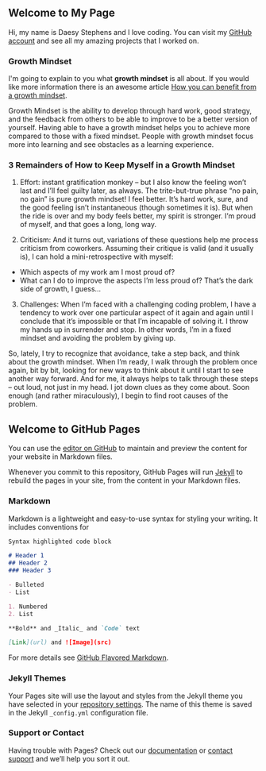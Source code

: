 ## Welcome to My Page

Hi, my name is Daesy Stephens and I love coding. You can visit my [GitHub account](https://github.com/daesy13) and see all my amazing projects that I worked on. 

### Growth Mindset

I'm going to explain to you what **growth mindset** is all about. If you would like more information there is an awesome article [How you can benefit from a growth mindset](https://www.atlassian.com/blog/inside-atlassian/growth-mindset).

Growth Mindset is the ability to develop through hard work, good strategy, and the feedback from others to be able to improve to be a better version of yourself. Having able to have a growth mindset helps you to achieve more compared to those with a fixed mindset. People with growth mindset focus more into learning and see obstacles as a learning experience. 

### 3 Remainders of How to Keep Myself in a Growth Mindset

1. Effort: instant gratification monkey – but I also know the feeling won’t last and I’ll feel guilty later, as always. The trite-but-true phrase “no pain, no gain” is pure growth mindset! I feel better. It’s hard work, sure, and the good feeling isn’t instantaneous (though sometimes it is). But when the ride is over and my body feels better, my spirit is stronger. I’m proud of myself, and that goes a long, long way.

2. Criticism: And it turns out, variations of these questions help me process criticism from coworkers. Assuming their critique is valid (and it usually is), I can hold a mini-retrospective with myself:

* Which aspects of my work am I most proud of?
* What can I do to improve the aspects I’m less proud of?
That’s the dark side of growth, I guess…

3. Challenges: When I’m faced with a challenging coding problem, I have a tendency to work over one particular aspect of it again and again until I conclude that it’s impossible or that I’m incapable of solving it. I throw my hands up in surrender and stop. In other words, I’m in a fixed mindset and avoiding the problem by giving up.

So, lately, I try to recognize that avoidance, take a step back, and think about the growth mindset. When I’m ready, I walk through the problem once again, bit by bit, looking for new ways to think about it until I start to see another way forward. And for me, it always helps to talk through these steps – out loud, not just in my head. I jot down clues as they come about. Soon enough (and rather miraculously), I begin to find root causes of the problem.




## Welcome to GitHub Pages

You can use the [editor on GitHub](https://github.com/daesystephens/daesystephens.github.io/edit/master/index.md) to maintain and preview the content for your website in Markdown files.

Whenever you commit to this repository, GitHub Pages will run [Jekyll](https://jekyllrb.com/) to rebuild the pages in your site, from the content in your Markdown files.

### Markdown

Markdown is a lightweight and easy-to-use syntax for styling your writing. It includes conventions for

```markdown
Syntax highlighted code block

# Header 1
## Header 2
### Header 3

- Bulleted
- List

1. Numbered
2. List

**Bold** and _Italic_ and `Code` text

[Link](url) and ![Image](src)
```

For more details see [GitHub Flavored Markdown](https://guides.github.com/features/mastering-markdown/).

### Jekyll Themes

Your Pages site will use the layout and styles from the Jekyll theme you have selected in your [repository settings](https://github.com/daesystephens/daesystephens.github.io/settings). The name of this theme is saved in the Jekyll `_config.yml` configuration file.

### Support or Contact

Having trouble with Pages? Check out our [documentation](https://help.github.com/categories/github-pages-basics/) or [contact support](https://github.com/contact) and we’ll help you sort it out.
